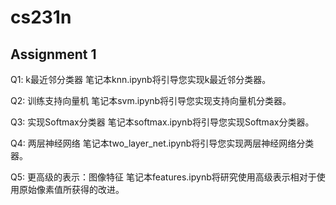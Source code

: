 # cs231n
## Assignment 1
Q1: k最近邻分类器
笔记本knn.ipynb将引导您实现k最近邻分类器。

Q2: 训练支持向量机
笔记本svm.ipynb将引导您实现支持向量机分类器。

Q3: 实现Softmax分类器
笔记本softmax.ipynb将引导您实现Softmax分类器。

Q4: 两层神经网络
笔记本two_layer_net.ipynb将引导您实现两层神经网络分类器。

Q5: 更高级的表示：图像特征
笔记本features.ipynb将研究使用高级表示相对于使用原始像素值所获得的改进。
